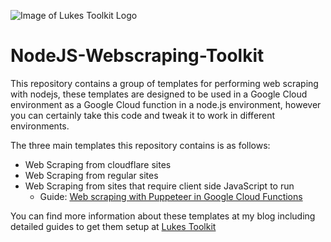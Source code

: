 ![Image of Lukes Toolkit Logo](https://1.bp.blogspot.com/-uKUWYSXKTac/XDmYBmg_iPI/AAAAAAABo0o/oiw7r-ZkUmUTU437UVSj1NnbP4EcYHqXACK4BGAYYCw/w300/logo.png)
# NodeJS-Webscraping-Toolkit

This repository contains a group of templates for performing web scraping with nodejs, these templates are designed to be used in a Google Cloud environment as a Google Cloud function in a node.js environment, however you can certainly take this code and tweak it to work in different environments.

The three main templates this repository contains is as follows: 

* Web Scraping from cloudflare sites
* Web Scraping from regular sites
* Web Scraping from sites that require client side JavaScript to run
  * Guide: [Web scraping with Puppeteer in Google Cloud Functions](https://lukestoolkit.blogspot.com/2020/02/web-scraping-with-puppeteer-in-google.html)

You can find more information about these templates at my blog including detailed guides to get them setup at [Lukes Toolkit](https://lukestoolkit.blogspot.com)
